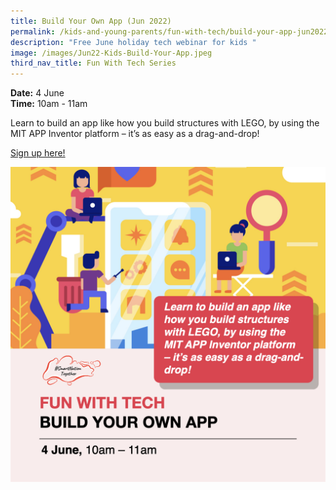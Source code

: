 ```yaml
---
title: Build Your Own App (Jun 2022)
permalink: /kids-and-young-parents/fun-with-tech/build-your-app-jun2022
description: "Free June holiday tech webinar for kids "
image: /images/Jun22-Kids-Build-Your-App.jpeg
third_nav_title: Fun With Tech Series
---
```



**Date:** 4 June
<br> **Time:** 10am - 11am

Learn to build an app like how you build structures with LEGO, by using the MIT APP Inventor platform – it’s as easy as a drag-and-drop! 

[Sign up here! ](https://go.gov.sg/kids-speechapp-june2022)

![Free june holiday webinar on building an app for kids](/images/Jun22-Kids-Build-Your-App.jpeg)